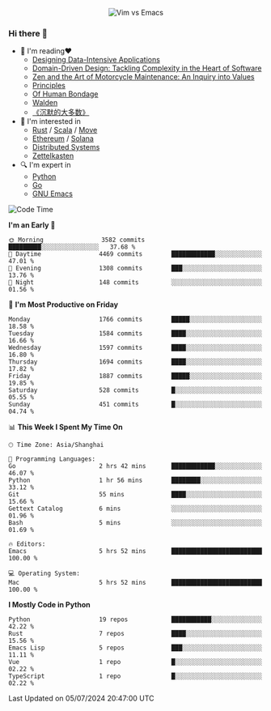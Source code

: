 <p align="center">
    <img src="https://gist.githubusercontent.com/coldnight/e696baffb094e71c96cb302118878eae/raw/40ea5053a6f66cc65f90f437e4173497da225958/banner.gif" alt="Vim vs Emacs" />
</p>

### Hi there 👋

- 📖 I'm reading❤️
    + [Designing Data-Intensive Applications](https://www.oreilly.com/library/view/designing-data-intensive-applications/9781491903063/)
    + [Domain-Driven Design: Tackling Complexity in the Heart of Software](https://www.dddcommunity.org/book/evans_2003/)
    + [Zen and the Art of Motorcycle Maintenance: An Inquiry into Values](https://en.wikipedia.org/wiki/Zen_and_the_Art_of_Motorcycle_Maintenance)
    + [Principles](https://www.principles.com/)
    + [Of Human Bondage](https://en.wikipedia.org/wiki/Of_Human_Bondage)
    + [Walden](https://en.wikipedia.org/wiki/Walden)
    + [《沉默的大多数》](https://en.wikipedia.org/wiki/Silent_majority)
- 🌱 I'm interested in
    + [Rust](https://www.rust-lang.org/) / [Scala](https://www.scala-lang.org/) / [Move](https://github.com/move-language/move/)
    + [Ethereum](https://ethereum.org/en/) / [Solana](https://solana.com/)
	+ [Distributed Systems](https://www.linuxzen.com/notes/topics/20200320174417_%E5%88%86%E5%B8%83%E5%BC%8F/)
	+ [Zettelkasten](https://www.linuxzen.com/notes/notes/20220120080920-slip_box/)
- 🔍 I'm expert in
    + [Python](https://www.python.org/)
    + [Go](https://go.dev/)
    + [GNU Emacs](https://www.gnu.org/software/emacs/)

<!--START_SECTION:waka-->
![Code Time](http://img.shields.io/badge/Code%20Time-2%2C945%20hrs%2030%20mins-blue)

**I'm an Early 🐤** 

```text
🌞 Morning                3582 commits        █████████░░░░░░░░░░░░░░░░   37.68 % 
🌆 Daytime                4469 commits        ████████████░░░░░░░░░░░░░   47.01 % 
🌃 Evening                1308 commits        ███░░░░░░░░░░░░░░░░░░░░░░   13.76 % 
🌙 Night                  148 commits         ░░░░░░░░░░░░░░░░░░░░░░░░░   01.56 % 
```
📅 **I'm Most Productive on Friday** 

```text
Monday                   1766 commits        █████░░░░░░░░░░░░░░░░░░░░   18.58 % 
Tuesday                  1584 commits        ████░░░░░░░░░░░░░░░░░░░░░   16.66 % 
Wednesday                1597 commits        ████░░░░░░░░░░░░░░░░░░░░░   16.80 % 
Thursday                 1694 commits        ████░░░░░░░░░░░░░░░░░░░░░   17.82 % 
Friday                   1887 commits        █████░░░░░░░░░░░░░░░░░░░░   19.85 % 
Saturday                 528 commits         █░░░░░░░░░░░░░░░░░░░░░░░░   05.55 % 
Sunday                   451 commits         █░░░░░░░░░░░░░░░░░░░░░░░░   04.74 % 
```


📊 **This Week I Spent My Time On** 

```text
🕑︎ Time Zone: Asia/Shanghai

💬 Programming Languages: 
Go                       2 hrs 42 mins       ████████████░░░░░░░░░░░░░   46.07 % 
Python                   1 hr 56 mins        ████████░░░░░░░░░░░░░░░░░   33.12 % 
Git                      55 mins             ████░░░░░░░░░░░░░░░░░░░░░   15.66 % 
Gettext Catalog          6 mins              ░░░░░░░░░░░░░░░░░░░░░░░░░   01.96 % 
Bash                     5 mins              ░░░░░░░░░░░░░░░░░░░░░░░░░   01.69 % 

🔥 Editors: 
Emacs                    5 hrs 52 mins       █████████████████████████   100.00 % 

💻 Operating System: 
Mac                      5 hrs 52 mins       █████████████████████████   100.00 % 
```

**I Mostly Code in Python** 

```text
Python                   19 repos            ███████████░░░░░░░░░░░░░░   42.22 % 
Rust                     7 repos             ████░░░░░░░░░░░░░░░░░░░░░   15.56 % 
Emacs Lisp               5 repos             ███░░░░░░░░░░░░░░░░░░░░░░   11.11 % 
Vue                      1 repo              █░░░░░░░░░░░░░░░░░░░░░░░░   02.22 % 
TypeScript               1 repo              █░░░░░░░░░░░░░░░░░░░░░░░░   02.22 % 
```




 Last Updated on 05/07/2024 20:47:00 UTC
<!--END_SECTION:waka-->

